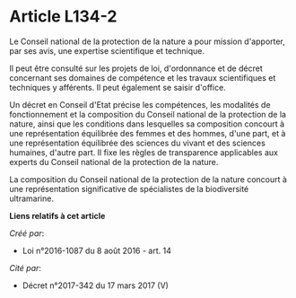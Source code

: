 # Article L134-2

Le Conseil national de la protection de la nature a pour mission d'apporter, par ses avis, une expertise scientifique et
technique.

Il peut être consulté sur les projets de loi, d'ordonnance et de décret concernant ses domaines de compétence et les travaux
scientifiques et techniques y afférents. Il peut également se saisir d'office.

Un décret en Conseil d'Etat précise les compétences, les modalités de fonctionnement et la composition du Conseil national de
la protection de la nature, ainsi que les conditions dans lesquelles sa composition concourt à une représentation équilibrée
des femmes et des hommes, d'une part, et à une représentation équilibrée des sciences du vivant et des sciences humaines,
d'autre part. Il fixe les règles de transparence applicables aux experts du Conseil national de la protection de la nature.

La composition du Conseil national de la protection de la nature concourt à une représentation significative de spécialistes
de la biodiversité ultramarine.

**Liens relatifs à cet article**

_Créé par_:

  - Loi n°2016-1087 du 8 août 2016 - art. 14

_Cité par_:

  - Décret n°2017-342 du 17 mars 2017 (V)
